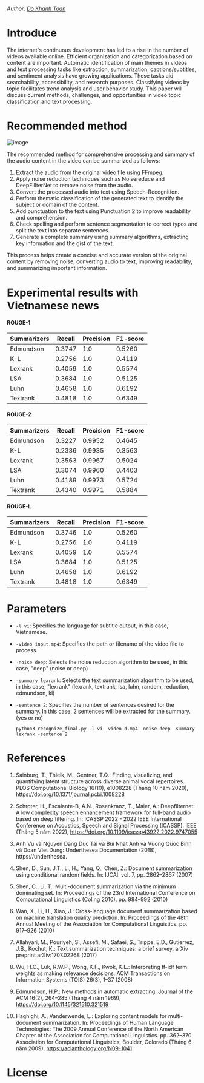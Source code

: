 <h6 align="left">Author: <a href="https://github.com/toandokhanh">Do Khanh Toan<a/> </h6>
  
# Introduce

The internet's continuous development has led to a rise in the number of videos available online. Efficient organization and categorization based on content are important. Automatic identification of main themes in videos and text processing tasks like extraction, summarization, captions/subtitles, and sentiment analysis have growing applications. These tasks aid searchability, accessibility, and research purposes. Classifying videos by topic facilitates trend analysis and user behavior study. This paper will discuss current methods, challenges, and opportunities in video topic classification and text processing.

# Recommended method
![image](https://github.com/toandokhanh/Text-BasedVideoSummarizer/assets/98395447/441a6f9e-ad57-4f9e-8e7a-285252c108f2)

The recommended method for comprehensive processing and summary of the audio content in the video can be summarized as follows:
1. Extract the audio from the original video file using FFmpeg.
2. Apply noise reduction techniques such as Noisereduce and DeepFillterNet to remove noise from the audio.
3. Convert the processed audio into text using Speech-Recognition.
4. Perform thematic classification of the generated text to identify the subject or domain of the content.
5. Add punctuation to the text using Punctuation 2 to improve readability and comprehension.
6. Check spelling and perform sentence segmentation to correct typos and split the text into separate sentences.
7. Generate a complete summary using summary algorithms, extracting key information and the gist of the text.

This process helps create a concise and accurate version of the original content by removing noise, converting audio to text, improving readability, and summarizing important information.

# Experimental results with Vietnamese news
#### ROUGE-1
| Summarizers | Recall  | Precision | F1-score |
|------------|---------|-----------|----------|
| Edmundson  | 0.3747  | 1.0       | 0.5260   |
| K-L        | 0.2756  | 1.0       | 0.4119   |
| Lexrank    | 0.4059  | 1.0       | 0.5574   |
| LSA        | 0.3684  | 1.0       | 0.5125   |
| Luhn       | 0.4658  | 1.0       | 0.6192   |
| Textrank   | 0.4818  | 1.0       | 0.6349   |
#### ROUGE-2
| Summarizers | Recall  | Precision | F1-score |
|------------|---------|-----------|----------|
| Edmundson  | 0.3227  | 0.9952    | 0.4645   |
| K-L        | 0.2336  | 0.9935    | 0.3563   |
| Lexrank    | 0.3563  | 0.9967    | 0.5024   |
| LSA        | 0.3074  | 0.9960    | 0.4403   |
| Luhn       | 0.4189  | 0.9973    | 0.5724   |
| Textrank   | 0.4340  | 0.9971    | 0.5884   |
#### ROUGE-L
| Summarizers | Recall  | Precision | F1-score |
|------------|---------|-----------|----------|
| Edmundson  | 0.3746  | 1.0       | 0.5260   |
| K-L        | 0.2756  | 1.0       | 0.4119   |
| Lexrank    | 0.4059  | 1.0       | 0.5574   |
| LSA        | 0.3684  | 1.0       | 0.5125   |
| Luhn       | 0.4658  | 1.0       | 0.6192   |
| Textrank   | 0.4818  | 1.0       | 0.6349   |

# Parameters
- `-l vi`: Specifies the language for subtitle output, in this case, Vietnamese.
- `-video input.mp4`: Specifies the path or filename of the video file to process.
- `-noise deep`: Selects the noise reduction algorithm to be used, in this case, "deep" (noise or deep)
- `-summary lexrank`: Selects the text summarization algorithm to be used, in this case, "lexrank" (lexrank, textrank, lsa, luhn, random, reduction, edmundson, kl)
- `-sentence 2`: Specifies the number of sentences desired for the summary. In this case, 2 sentences will be extracted for the summary. (yes or no)

      python3 recognize_final.py -l vi -video d.mp4 -noise deep -summary lexrank -sentence 2

# References

1. Sainburg, T., Thielk, M., Gentner, T.Q.: Finding, visualizing, and quantifying
   latent structure across diverse animal vocal repertoires. PLOS Computational
   Biology 16(10), e1008228 (Tháng 10 năm 2020), https://doi.org/10.1371/journal.pcbi.1008228

2. Schroter, H., Escalante-B, A.N., Rosenkranz, T., Maier, A.: Deepfilternet: A low
   complexity speech enhancement framework for full-band audio based on deep filtering.
   In: ICASSP 2022 - 2022 IEEE International Conference on Acoustics, Speech and
   Signal Processing (ICASSP). IEEE (Tháng 5 năm 2022), https://doi.org/10.1109/icassp43922.2022.9747055

3. Anh Vu và Nguyen Dang Duc Tai và Bui Nhat Anh và Vuong Quoc Binh và Doan Viet Dung:
   Underthesea Documentation (2018), https://underthesea.

4. Shen, D., Sun, J.T., Li, H., Yang, Q., Chen, Z.: Document summarization using
   conditional random fields. In: IJCAI. vol. 7, pp. 2862–2867 (2007)

5. Shen, C., Li, T.: Multi-document summarization via the minimum dominating set.
   In: Proceedings of the 23rd International Conference on Computational Linguistics
   (Coling 2010). pp. 984–992 (2010)

6. Wan, X., Li, H., Xiao, J.: Cross-language document summarization based on machine
   translation quality prediction. In: Proceedings of the 48th Annual Meeting of the
   Association for Computational Linguistics. pp. 917–926 (2010)

7. Allahyari, M., Pouriyeh, S., Assefi, M., Safaei, S., Trippe, E.D., Gutierrez, J.B., Kochut, K.:
   Text summarization techniques: a brief survey. arXiv preprint arXiv:1707.02268 (2017)

8. Wu, H.C., Luk, R.W.P., Wong, K.F., Kwok, K.L.: Interpreting tf-idf term weights as
   making relevance decisions. ACM Transactions on Information Systems (TOIS) 26(3), 1–37 (2008)

9. Edmundson, H.P.: New methods in automatic extracting. Journal of the ACM 16(2), 264–285
   (Tháng 4 năm 1969), https://doi.org/10.1145/321510.321519

10. Haghighi, A., Vanderwende, L.: Exploring content models for multi-document summarization.
    In: Proceedings of Human Language Technologies: The 2009 Annual Conference of the
    North American Chapter of the Association for Computational Linguistics. pp. 362–370.
    Association for Computational Linguistics, Boulder, Colorado (Tháng 6 năm 2009),
    https://aclanthology.org/N09-1041


# License




